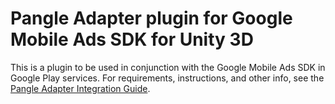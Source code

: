 # Pangle Adapter plugin for Google Mobile Ads SDK for Unity 3D

This is a plugin to be used in conjunction with the Google Mobile Ads SDK in
Google Play services. For requirements, instructions, and other info, see the
[Pangle Adapter Integration Guide](https://developers.google.com/admob/unity/mediation/pangle).
